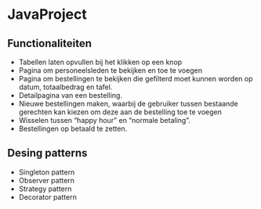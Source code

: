 # JavaProject

## Functionaliteiten

* Tabellen laten opvullen bij het klikken op een knop
* Pagina om personeelsleden te bekijken en toe te voegen
* Pagina om bestellingen te bekijken die gefilterd moet kunnen worden op datum, totaalbedrag en tafel.
* Detailpagina van een bestelling.
* Nieuwe bestellingen maken, waarbij de gebruiker tussen bestaande gerechten kan kiezen om deze aan de bestelling toe te voegen
* Wisselen tussen “happy hour” en “normale betaling”. 
* Bestellingen op betaald te zetten.

## Desing patterns
* Singleton pattern
* Observer pattern
* Strategy pattern
* Decorator pattern
